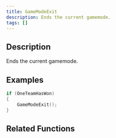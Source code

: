 ```yaml
---
title: GameModeExit
description: Ends the current gamemode.
tags: []
---
```


## Description

Ends the current gamemode.

## Examples

```c
if (OneTeamHasWon)
{
    GameModeExit();
}
```

## Related Functions

